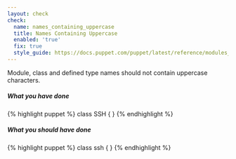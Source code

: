 ```yaml
---
layout: check
check:
  name: names_containing_uppercase
  title: Names Containing Uppercase
  enabled: 'true'
  fix: true
  style_guide: https://docs.puppet.com/puppet/latest/reference/modules_fundamentals.html#allowed-module-names
---
```

Module, class and defined type names should not contain uppercase characters.

##### What you have done
{% highlight puppet %}
class SSH { }
{% endhighlight %}

##### What you should have done
{% highlight puppet %}
class ssh { }
{% endhighlight %}
